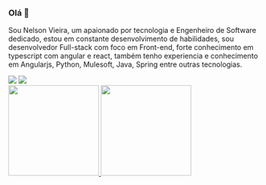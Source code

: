 ### Olá 👋

Sou Nelson Vieira, um apaionado por tecnologia e Engenheiro de Software dedicado, estou em constante desenvolvimento de habilidades, sou desenvolvedor Full-stack  com foco em Front-end, forte conhecimento em typescript com angular e react, também tenho experiencia e conhecimento em Angularjs, Python, Mulesoft, Java, Spring entre outras tecnologias. 


<div>
<a href = "mailto:nelsonvieira328@gmail.com"><img loading="lazy" src="https://img.shields.io/badge/Gmail-D14836?style=for-the-badge&logo=gmail&logoColor=white" target="_blank"></a>
<a href="https://www.linkedin.com/in/nelsonvieiradev/" target="_blank"><img loading="lazy" src="https://img.shields.io/badge/-LinkedIn-%230077B5?style=for-the-badge&logo=linkedin&logoColor=white" target="_blank"></a>   
</div>

<div>
<a href="https://github.com/nelson-vieira-cunha">
<img loading="lazy" height="180em" src="https://github-readme-stats.vercel.app/api/top-langs/?username=nelson-vieira-cunha&layout=compact&langs_count=7&theme=dracula"/>
<img loading="lazy" height="180em" src="https://github-readme-stats.vercel.app/api?username=nelson-vieira-cunha&show_icons=true&theme=dracula&include_all_commits=true&count_private=true"/>
</div>
